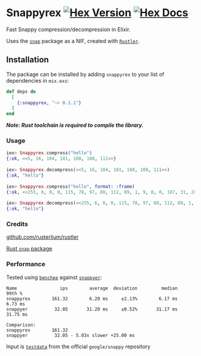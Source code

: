 # Snappyrex [![Hex Version](https://img.shields.io/hexpm/v/snappyrex.svg)](https://hex.pm/packages/snappyrex) [![Hex Docs](https://img.shields.io/badge/docs-hexpm-blue.svg)](https://hexdocs.pm/snappyrex/)

Fast Snappy compression/decompression in Elixir.

Uses the [`snap`](https://docs.rs/snap) package as a NIF, created with [`Rustler`](https://github.com/rusterlium/rustler).

## Installation

The package can be installed by adding `snappyrex` to your list of dependencies in `mix.exs`:

```elixir
def deps do
  [
    {:snappyrex, "~> 0.1.1"}
  ]
end
```

***Note: Rust toolchain is required to compile the library.***

### Usage

```elixir
iex> Snappyrex.compress("hello")
{:ok, <<5, 16, 104, 101, 108, 108, 111>>}
  
iex> Snappyrex.decompress(<<5, 16, 104, 101, 108, 108, 111>>)
{:ok, "hello"}
  
iex> Snappyrex.compress("hello", format: :frame)
{:ok, <<255, 6, 0, 0, 115, 78, 97, 80, 112, 89, 1, 9, 0, 0, 187, 31, 28, 25, 104, 101, 108, 108, 111>>}
  
iex> Snappyrex.decompress(<<255, 6, 0, 0, 115, 78, 97, 80, 112, 89, 1, 9, 0, 0, 187, 31, 28, 25, 104, 101, 108, 108, 111>>, format: :frame)
{:ok, "hello"}
```

### Credits

[github.com/rusterlium/rustler](https://github.com/rusterlium/rustler)

[Rust `snap` package](https://github.com/BurntSushi/rust-snappy)


### Performance

Tested using [`benchee`](https://github.com/bencheeorg/benchee) against [`snappyer`](https://github.com/zmstone/snappyer):

```
Name                ips        average  deviation         median         99th %
snappyrex        161.32        6.20 ms     ±2.13%        6.17 ms        6.73 ms
snappyer          32.05       31.20 ms     ±0.52%       31.17 ms       31.75 ms

Comparison:
snappyrex        161.32
snappyer          32.05 - 5.03x slower +25.00 ms
```

Input is [`testdata`](https://github.com/google/snappy/tree/49087d4e1463707da50f9a53da80d5af932418ce/testdata) from the official `google/snappy` repository